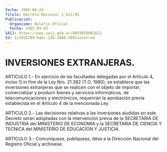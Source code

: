```yaml
---
Fecha: 1985-08-29
Título: Decreto Nacional 1.622/85
Publicación:
  Organismo: Boletín Oficial
  Fecha: 1985-09-03
SAIJ: https://www.saij.gob.ar/DN19850001622
Id: 123456789-0abc-226-1000-5891soterced
---
```

# INVERSIONES EXTRANJERAS.

<a id="1"></a>
ARTICULO  1.-  En  ejercicio  de  las  facultades  delegadas por el Artículo  4, inciso 1) in fine de la Ley Nro. 21.382  (T.O.  1980), se establece  que  las  inversiones extranjeras que se realicen con el objeto de importar, comercializar  y producir bienes y servicios informáticos, de telecomunicaciones y electrónicos,  requerirán  la aprobación  previa  establecida  en  el Artículo 4 de la mencionada Ley.

<a id="2"></a>
ARTICULO  2.-  Las  decisiones relativas a las inversiones aludidas en este Decreto serán  adoptadas  con  la intervención previa de la SECRETARIA DE INDUSTRIA del MINISTERIO DE  ECONOMIA y la SECRETARIA DE  CIENCIA  Y  TECNICA  del  MINISTERIO DE EDUCACION  Y  JUSTICIA.

<a id="3"></a>
ARTICULO  3.- Comuníquese, publíquese, dése a la Dirección Nacional del Registro Oficial y archívese.